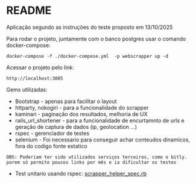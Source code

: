 # README

Aplicação segundo as instruções do teste proposto em 13/10/2025

Para rodar o projeto, juntamente com o banco postgres usar o comando docker-compose: 

``docker-compose -f ./docker-compose.yml  -p webscrapper up -d``

Acessar o projeto pelo link:

``http://localhost:3005``


Gems utilizadas: 
* Bootstrap - apenas para facilitar o layout
* httparty, nokogiri - para a funcionalidade do scrapper
* kaminari - paginação dos resultados, melhoria de UX 
* rails_url_shortener - para a funcionalidade de encurtamnto de urls e geração de captura de dados (ip, geolocation ...)
* rspec - gerenciador de testes
* selenium - Foi necessario para conseguir achar conteudos dinamicos, fora do codigo fonte estatico

``OBS: Poderiam ter sido utilizados serviços terceiros, como o bitly. porem só permite poucos links por mês e ia dificultar os testes``

* Test unitario usando rspec: [scrapper_helper_spec.rb](spec/helpers/scrapper_helper_spec.rb)


